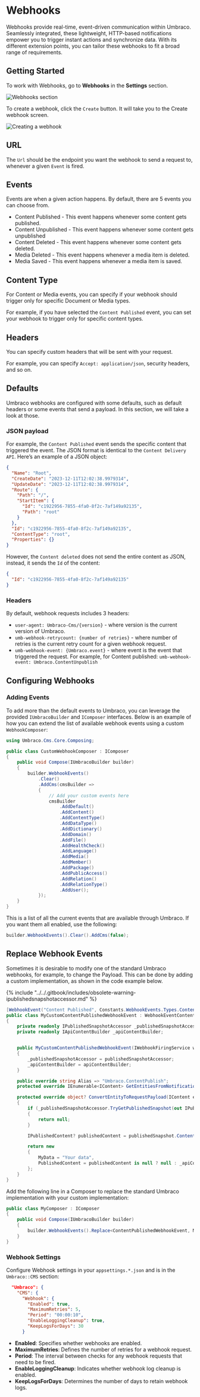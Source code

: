 ﻿---
description: Umbraco webhooks enable seamless integration and real-time updates by notifying external services about content changes and events within the Umbraco CMS
---

# Webhooks

Webhooks provide real-time, event-driven communication within Umbraco. Seamlessly integrated, these lightweight, HTTP-based notifications empower you to trigger instant actions and synchronize data. With its different extension points, you can tailor these webhooks to fit a broad range of requirements.

## Getting Started

To work with Webhooks, go to **Webhooks** in the **Settings** section.

![Webhooks section](images/webhook-section-v14.png)

To create a webhook, click the `Create` button. It will take you to the Create webhook screen.

![Creating a webhook](images/create-webhook-v14.png)

## URL

The `Url` should be the endpoint you want the webhook to send a request to, whenever a given `Event` is fired.

## Events

Events are when a given action happens. By default, there are 5 events you can choose from.

- Content Published - This event happens whenever some content gets published.
- Content Unpublished - This event happens whenever some content gets unpublished
- Content Deleted - This event happens whenever some content gets deleted.
- Media Deleted - This event happens whenever a media item is deleted.
- Media Saved - This event happens whenever a media item is saved.

## Content Type

For Content or Media events, you can specify if your webhook should trigger only for specific Document or Media types.

For example, if you have selected the `Content Published` event, you can set your webhook to trigger only for specific content types.

## Headers

You can specify custom headers that will be sent with your request.

For example, you can specify `Accept: application/json`, security headers, and so on.

## Defaults

Umbraco webhooks are configured with some defaults, such as default headers or some events that send a payload. In this section, we will take a look at those.

### JSON payload

For example, the `Content Published` event sends the specific content that triggered the event. The JSON format is identical to the `Content Delivery API`. Here’s an example of a JSON object:

```json
{
  "Name": "Root",
  "CreateDate": "2023-12-11T12:02:38.9979314",
  "UpdateDate": "2023-12-11T12:02:38.9979314",
  "Route": {
    "Path": "/",
    "StartItem": {
      "Id": "c1922956-7855-4fa0-8f2c-7af149a92135",
      "Path": "root"
    }
  },
  "Id": "c1922956-7855-4fa0-8f2c-7af149a92135",
  "ContentType": "root",
  "Properties": {}
}
```

However, the `Content deleted` does not send the entire content as JSON, instead, it sends the `Id` of the content:

```json
{
  "Id": "c1922956-7855-4fa0-8f2c-7af149a92135"
}
```

### Headers

By default, webhook requests includes 3 headers:

- `user-agent: Umbraco-Cms/{version}` - where version is the current version of Umbraco.
- `umb-webhook-retrycount: {number of retries}` - where number of retries is the current retry count for a given webhook request.
- `umb-webhook-event: {Umbraco.event}` - where event is the event that triggered the request. For example, for Content published: `umb-webhook-event: Umbraco.ContentUnpublish`

## Configuring Webhooks

### Adding Events

To add more than the default events to Umbraco, you can leverage the provided `IUmbracoBuilder` and `IComposer` interfaces. Below is an example of how you can extend the list of available webhook events using a custom `WebhookComposer`:

```csharp
using Umbraco.Cms.Core.Composing;

public class CustomWebhookComposer : IComposer
{
    public void Compose(IUmbracoBuilder builder)
    {
        builder.WebhookEvents()
            .Clear()
            .AddCms(cmsBuilder =>
            {
                // Add your custom events here
                cmsBuilder
                    .AddDefault()
                    .AddContent()
                    .AddContentType()
                    .AddDataType()
                    .AddDictionary()
                    .AddDomain()
                    .AddFile()
                    .AddHealthCheck()
                    .AddLanguage()
                    .AddMedia()
                    .AddMember()
                    .AddPackage()
                    .AddPublicAccess()
                    .AddRelation()
                    .AddRelationType()
                    .AddUser();
            });
    }
}
```

This is a list of all the current events that are available through Umbraco. If you want them all enabled, use the following:

```csharp
builder.WebhookEvents().Clear().AddCms(false);
```

## Replace Webhook Events

Sometimes it is desirable to modify one of the standard Umbraco webhooks, for example, to change the Payload. This can be done by adding a custom implementation, as shown in the code example below.

{% include "../../.gitbook/includes/obsolete-warning-ipublishedsnapshotaccessor.md" %}

```csharp
[WebhookEvent("Content Published", Constants.WebhookEvents.Types.Content)]
public class MyCustomContentPublishedWebhookEvent : WebhookEventContentBase<ContentPublishedNotification, IContent>
{
    private readonly IPublishedSnapshotAccessor _publishedSnapshotAccessor;
    private readonly IApiContentBuilder _apiContentBuilder;


    public MyCustomContentPublishedWebhookEvent(IWebhookFiringService webhookFiringService, IWebhookService webhookService, IOptionsMonitor<WebhookSettings> webhookSettings, IServerRoleAccessor serverRoleAccessor, IPublishedSnapshotAccessor publishedSnapshotAccessor, IApiContentBuilder apiContentBuilder) : base(webhookFiringService, webhookService, webhookSettings, serverRoleAccessor)
    {
        _publishedSnapshotAccessor = publishedSnapshotAccessor;
        _apiContentBuilder = apiContentBuilder;
    }

    public override string Alias => "Umbraco.ContentPublish";
    protected override IEnumerable<IContent> GetEntitiesFromNotification(ContentPublishedNotification notification) => notification.PublishedEntities;

    protected override object? ConvertEntityToRequestPayload(IContent entity)
    {
        if (_publishedSnapshotAccessor.TryGetPublishedSnapshot(out IPublishedSnapshot? publishedSnapshot) is false || publishedSnapshot!.Content is null)
        {
            return null;
        }

        IPublishedContent? publishedContent = publishedSnapshot.Content.GetById(entity.Key);

        return new
        {
            MyData = "Your data",
            PublishedContent = publishedContent is null ? null : _apiContentBuilder.Build(publishedContent)
        };
    }
}
```

Add the following line in a Composer to replace the standard Umbraco implementation with your custom implementation:

```csharp
public class MyComposer : IComposer
{
    public void Compose(IUmbracoBuilder builder)
    {
        builder.WebhookEvents().Replace<ContentPublishedWebhookEvent, MyCustomContentPublishedWebhookEvent>();
    }
}
```

### Webhook Settings

Configure Webhook settings in your `appsettings.*.json` and is in the `Umbraco::CMS` section:

```json
  "Umbraco": {
    "CMS": {
      "Webhook": {
        "Enabled": true,
        "MaximumRetries": 5,
        "Period": "00:00:10",
        "EnableLoggingCleanup": true,
        "KeepLogsForDays": 30
      }
```

- **Enabled**: Specifies whether webhooks are enabled.
- **MaximumRetries**: Defines the number of retries for a webhook request.
- **Period**: The interval between checks for any webhook requests that need to be fired.
- **EnableLoggingCleanup**: Indicates whether webhook log cleanup is enabled.
- **KeepLogsForDays**: Determines the number of days to retain webhook logs.

